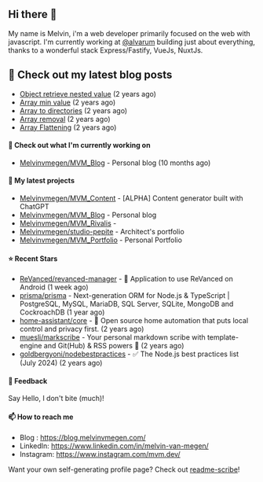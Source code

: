## Hi there 👋

My name is Melvin, i'm a web developer primarily focused on the web with javascript.
I'm currently working at [@alvarum](https://alvarum.com/) building just about everything, thanks to a wonderful stack Express/Fastify, VueJs, NuxtJs.

## 📜 Check out my latest blog posts

- [Object retrieve nested value](https://blog.melvinvmegen.com/snippets/object-nested-value) (2 years ago)
- [Array min value](https://blog.melvinvmegen.com/snippets/array-min-value) (2 years ago)
- [Array to directories](https://blog.melvinvmegen.com/snippets/array-directories) (2 years ago)
- [Array removal](https://blog.melvinvmegen.com/snippets/array-removal) (2 years ago)
- [Array Flattening](https://blog.melvinvmegen.com/snippets/flatten-array) (2 years ago)

#### 👷 Check out what I'm currently working on

- [Melvinvmegen/MVM_Blog](https://github.com/Melvinvmegen/MVM_Blog) - Personal blog (10 months ago)

#### 🌱 My latest projects

- [Melvinvmegen/MVM_Content](https://github.com/Melvinvmegen/MVM_Content) - [ALPHA] Content generator built with ChatGPT
- [Melvinvmegen/MVM_Blog](https://github.com/Melvinvmegen/MVM_Blog) - Personal blog
- [Melvinvmegen/MVM_Rivalis](https://github.com/Melvinvmegen/MVM_Rivalis) - 
- [Melvinvmegen/studio-pepite](https://github.com/Melvinvmegen/studio-pepite) - Architect&#39;s portfolio
- [Melvinvmegen/MVM_Portfolio](https://github.com/Melvinvmegen/MVM_Portfolio) - Personal Portfolio

#### ⭐ Recent Stars

- [ReVanced/revanced-manager](https://github.com/ReVanced/revanced-manager) - 💊 Application to use ReVanced on Android  (1 week ago)
- [prisma/prisma](https://github.com/prisma/prisma) - Next-generation ORM for Node.js &amp; TypeScript | PostgreSQL, MySQL, MariaDB, SQL Server, SQLite, MongoDB and CockroachDB (1 year ago)
- [home-assistant/core](https://github.com/home-assistant/core) - :house_with_garden: Open source home automation that puts local control and privacy first. (2 years ago)
- [muesli/markscribe](https://github.com/muesli/markscribe) - Your personal markdown scribe with template-engine and Git(Hub) &amp; RSS powers 📜 (2 years ago)
- [goldbergyoni/nodebestpractices](https://github.com/goldbergyoni/nodebestpractices) - :white_check_mark:  The Node.js best practices list (July 2024) (2 years ago)

#### 💬 Feedback

Say Hello, I don't bite (much)!

#### 📫 How to reach me

- Blog : https://blog.melvinvmegen.com/
- LinkedIn: https://www.linkedin.com/in/melvin-van-megen/
- Instagram: https://www.instagram.com/mvm.dev/

Want your own self-generating profile page? Check out [readme-scribe](https://github.com/muesli/readme-scribe)!

